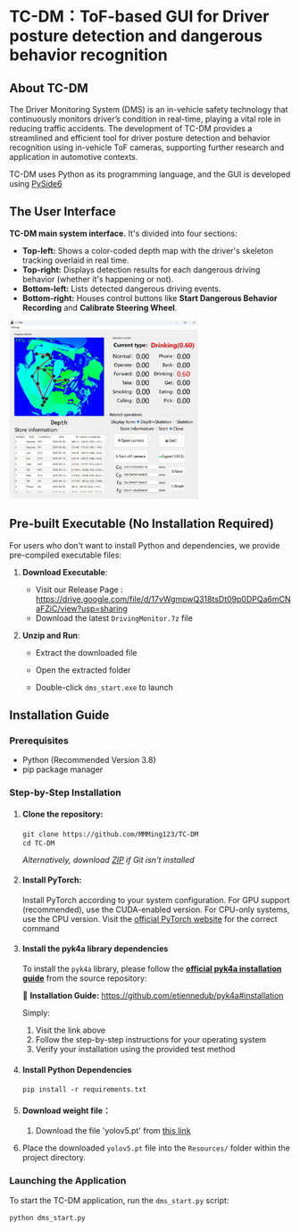 # TC-DM：ToF-based GUI for Driver posture detection and dangerous behavior recognition

## About TC-DM

The Driver Monitoring System (DMS) is an in-vehicle safety technology that continuously monitors driver’s condition in real-time, playing a vital role in reducing traffic accidents. The development of TC-DM provides a streamlined and efficient tool for driver posture detection and behavior recognition using in-vehicle ToF cameras, supporting further research and application in automotive contexts.

TC-DM uses Python as its programming language, and the GUI is developed using [PySide6](https://doc.qt.io/qtforpython-6/) 

## The User Interface

 **TC-DM main system interface.** It's divided into four sections:

- **Top-left:** Shows a color-coded depth map with the driver's skeleton tracking overlaid in real time.
- **Top-right:** Displays detection results for each dangerous driving behavior (whether it's happening or not).
- **Bottom-left:** Lists detected dangerous driving events.
- **Bottom-right:** Houses control buttons like **Start Dangerous Behavior Recording** and **Calibrate Steering Wheel**.

<img src="./images/MainWindows.jpg" alt="MainWindows" style="zoom: 33%;" />



## Pre-built Executable (No Installation Required)

For users who don't want to install Python and dependencies, we provide pre-compiled executable files:

1. **Download Executable**:

   - Visit our Release Page : https://drive.google.com/file/d/17vWgmpwQ318tsDt09p0DPQa6mCNaFZiC/view?usp=sharing
   - Download the latest `DrivingMonitor.7z` file

2. **Unzip and Run**:

   - Extract the downloaded file

   - Open the extracted folder

   - Double-click `dms_start.exe` to launch

     

## Installation Guide 

### Prerequisites

- Python (Recommended Version 3.8)
- pip package manager

### Step-by-Step Installation

1. #### **Clone the repository**:

   ```
   git clone https://github.com/MMMing123/TC-DM
   cd TC-DM
   ```

   *Alternatively, download [ZIP](https://codeload.github.com/MMMing123/TC-DM/zip/refs/heads/main) if Git isn't installed*

2. #### **Install PyTorch:**

   Install PyTorch according to your system configuration. For GPU support (recommended), use the CUDA-enabled version. For CPU-only systems, use the CPU version. Visit the  [official PyTorch website](https://pytorch.org/) for the correct command

3. #### **Install the pyk4a library dependencies**

   To install the `pyk4a` library, please follow the **[official pyk4a installation guide](https://github.com/etiennedub/pyk4a#installation)** from the source repository:

   📁 **Installation Guide:**
   https://github.com/etiennedub/pyk4a#installation

   Simply:

   1. Visit the link above
   2. Follow the step-by-step instructions for your operating system
   3. Verify your installation using the provided test method

4. #### Install Python Dependencies

   ```
   pip install -r requirements.txt
   ```
   
5. #### Download weight file：

   1. Download the file 'yolov5.pt' from [this link](https://drive.google.com/file/d/19NSDf2_pS0S8xEc2o1q7edduVuhJ9DTL/view?usp=drive_link)
2. Place the downloaded `yolov5.pt` file into the `Resources/` folder within the project directory.

### Launching the Application

To start the TC-DM application, run the `dms_start.py` script:

```
python dms_start.py
```

